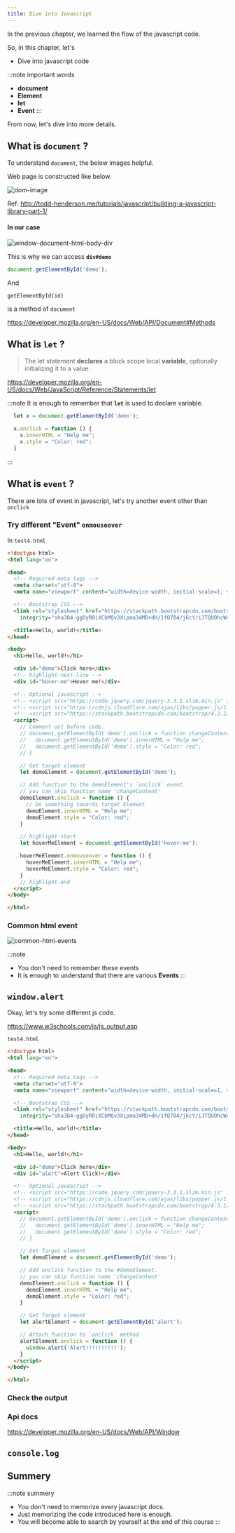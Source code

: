 ```yaml
---
title: Dive into Javascript
---
```


In the previous chapter, we learned the flow of the javascript code.

So, in this chapter, let's
- Dive into javascript code


:::note important words
- **document**
- **Element**
- **let**
- **Event**
:::

From now, let's dive into more details.

## What is `document` ?

To understand `document`, the below images helpful.

Web page is constructed like below.

![dom-image](http://todd-henderson.me/assets/images/2014/DOM-Tree.png)

Ref: http://todd-henderson.me/tutorials/javascript/building-a-javascript-library-part-1/

#### In our case

![window-document-html-body-div](https://storage.googleapis.com/coderhackers-assets/the-complete-webdev-with-rails-2020/javascript-guide/window-document-html-body-div.jpg)

This is why we can access **`div#demo`**
```js
document.getElementById('demo');
```
And

```
getElementById(id)
```

is a method of `document`

https://developer.mozilla.org/en-US/docs/Web/API/Document#Methods

## What is `let` ?
> The let statement **declares** a block scope local **variable**, optionally initializing it to a value.

https://developer.mozilla.org/en-US/docs/Web/JavaScript/Reference/Statements/let

:::note
It is enough to remember that **`let`** is used to declare variable.
```js
  let x = document.getElementById('demo');

  x.onclick = function () {
    x.innerHTML = "Help me";
    x.style = "Color: red";
  }
```
:::


## What is `event` ?
There are lots of event in javascript, let's try another event other than `onclick`

### Try different "Event" `onmouseover`

In `test4.html`

```html title="test4.html"
<!doctype html>
<html lang="en">

<head>
  <!-- Required meta tags -->
  <meta charset="utf-8">
  <meta name="viewport" content="width=device-width, initial-scale=1, shrink-to-fit=no">

  <!-- Bootstrap CSS -->
  <link rel="stylesheet" href="https://stackpath.bootstrapcdn.com/bootstrap/4.3.1/css/bootstrap.min.css"
    integrity="sha384-ggOyR0iXCbMQv3Xipma34MD+dH/1fQ784/j6cY/iJTQUOhcWr7x9JvoRxT2MZw1T" crossorigin="anonymous">

  <title>Hello, world!</title>
</head>

<body>
  <h1>Hello, world!</h1>

  <div id="demo">Click here</div>
  <!-- highlight-next-line -->
  <div id="hover-me">Hover me!</div>

  <!-- Optional JavaScript -->
  <!-- <script src="https://code.jquery.com/jquery-3.3.1.slim.min.js" integrity="sha384-q8i/X+965DzO0rT7abK41JStQIAqVgRVzpbzo5smXKp4YfRvH+8abtTE1Pi6jizo" crossorigin="anonymous"></script> -->
  <!-- <script src="https://cdnjs.cloudflare.com/ajax/libs/popper.js/1.14.7/umd/popper.min.js" integrity="sha384-UO2eT0CpHqdSJQ6hJty5KVphtPhzWj9WO1clHTMGa3JDZwrnQq4sF86dIHNDz0W1" crossorigin="anonymous"></script> -->
  <!-- <script src="https://stackpath.bootstrapcdn.com/bootstrap/4.3.1/js/bootstrap.min.js" integrity="sha384-JjSmVgyd0p3pXB1rRibZUAYoIIy6OrQ6VrjIEaFf/nJGzIxFDsf4x0xIM+B07jRM" crossorigin="anonymous"></script> -->
  <script>
    // Comment out before code.
    // document.getElementById('demo').onclick = function changeContent() {
    //   document.getElementById('demo').innerHTML = "Help me";
    //   document.getElementById('demo').style = "Color: red";
    // }

    // Get target element
    let demoElement = document.getElementById('demo');

    // Add function to the demoElement's `onclick` event.
    // you can skip function name 'changeContent'
    demoElement.onclick = function () {
      // Do something towards target Element
      demoElement.innerHTML = "Help me";
      demoElement.style = "Color: red";
    }

    // highlight-start
    let hoverMeElement = document.getElementById('hover-me');

    hoverMeElement.onmouseover = function () {
      hoverMeElement.innerHTML = "Help me";
      hoverMeElement.style = "Color: red";
    }
    // highlight-end
  </script>
</body>

</html>
```


### Common html event
![common-html-events](https://storage.googleapis.com/coderhackers-assets/the-complete-webdev-with-rails-2020/javascript-guide/common-html-events.png)

:::note
- You don't need to remember these events
- It is enough to understand that there are various **Events**
:::


## `window.alert`

Okay, let's try some different js code.

https://www.w3schools.com/js/js_output.asp

`test4.html`
```html
<!doctype html>
<html lang="en">

<head>
  <!-- Required meta tags -->
  <meta charset="utf-8">
  <meta name="viewport" content="width=device-width, initial-scale=1, shrink-to-fit=no">

  <!-- Bootstrap CSS -->
  <link rel="stylesheet" href="https://stackpath.bootstrapcdn.com/bootstrap/4.3.1/css/bootstrap.min.css"
    integrity="sha384-ggOyR0iXCbMQv3Xipma34MD+dH/1fQ784/j6cY/iJTQUOhcWr7x9JvoRxT2MZw1T" crossorigin="anonymous">

  <title>Hello, world!</title>
</head>

<body>
  <h1>Hello, world!</h1>

  <div id="demo">Click here</div>
  <div id="alert">Alert Click!</div>

  <!-- Optional JavaScript -->
  <!-- <script src="https://code.jquery.com/jquery-3.3.1.slim.min.js" integrity="sha384-q8i/X+965DzO0rT7abK41JStQIAqVgRVzpbzo5smXKp4YfRvH+8abtTE1Pi6jizo" crossorigin="anonymous"></script> -->
  <!-- <script src="https://cdnjs.cloudflare.com/ajax/libs/popper.js/1.14.7/umd/popper.min.js" integrity="sha384-UO2eT0CpHqdSJQ6hJty5KVphtPhzWj9WO1clHTMGa3JDZwrnQq4sF86dIHNDz0W1" crossorigin="anonymous"></script> -->
  <!-- <script src="https://stackpath.bootstrapcdn.com/bootstrap/4.3.1/js/bootstrap.min.js" integrity="sha384-JjSmVgyd0p3pXB1rRibZUAYoIIy6OrQ6VrjIEaFf/nJGzIxFDsf4x0xIM+B07jRM" crossorigin="anonymous"></script> -->
  <script>
    // document.getElementById('demo').onclick = function changeContent() {
    //   document.getElementById('demo').innerHTML = "Help me";
    //   document.getElementById('demo').style = "Color: red";
    // }

    // Get Target element
    let demoElement = document.getElementById('demo');

    // Add onclick function to the #demoElement.
    // you can skip function name 'changeContent'
    demoElement.onclick = function () {
      demoElement.innerHTML = "Help me";
      demoElement.style = "Color: red";
    }

    // Get Target element
    let alertElement = document.getElementById('alert');

    // Attach function to `onclick` method
    alertElement.onclick = function () {
      window.alert('Alert!!!!!!!!!!');
    }
  </script>
</body>

</html>
```

### Check the output


### Api docs
https://developer.mozilla.org/en-US/docs/Web/API/Window


## `console.log`




## Summery

:::note summery
 - You don't need to memorize every javascript docs.
 - Just memorizing the code introduced here is enough.
 - You will become able to search by yourself at the end of this course
:::